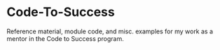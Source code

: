 # Code-To-Success
Reference material, module code, and misc. examples for my work as a mentor in the Code to Success program.
